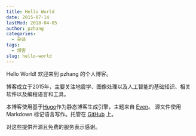 ```yaml
---
title: Hello World
date: 2015-07-14
lastMod: 2018-04-05
author: pzhang
categories:
  - 杂谈
tags:
  - 博客
slug: hello-world
---
```


Hello World! 欢迎来到 pzhang 的个人博客。

博客成立于2015年，主要关注地震学、图像处理以及人工智能的基础知识、相关软件以及编程语言和工具。

<!--more-->

本博客使用基于[Hugo][]作为静态博客生成引擎，主题来自 [Even][]。
源文件使用 Markdown 标记语言写作。托管在 [GitHub][] 上。

对这些提供开源且免费的服务表示感谢。

[Hugo]: https://gohugo.io/
[Even]: https://github.com/olOwOlo/hugo-theme-even
[GitHub]: https://github.com/whu-pzhang/whu-pzhang.github.io
